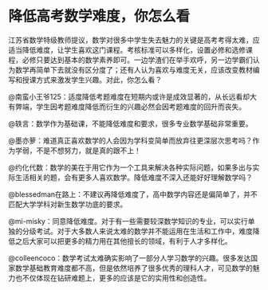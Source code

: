 # 降低高考数学难度，你怎么看

江苏省数学特级教师提议，数学对很多中学生失去魅力的关键是高考考得太难，应适当降低难度，让学生喜欢这门课程。考核标准可以多样化，设置必修和选修课程，必修只要达到基本的数学素养即可。一边学渣们在举手欢呼，另一边学霸们认为数学再简单下去就没有区分度了；还有人认为喜欢与难度无关，应该改变教材编写和授课方式来激发学生兴趣。对此，你怎么看？ 

@南蛮小王爷125：适度降低考题难度在短期内或许是成效显著的，从长远看却大有弊端，学生因考题难度降低而衍生的兴趣必然会因考题难度的回升而丧失。 

@轶言：数学作为基础课，不能降低难度和要求，很多专业数学基础非常重要。 

@墨亦萝：难道真正喜欢数学的人会因为学科变简单而放弃往更深层次思考吗？作为学弱，不是不想努力，就是真的跟不上！ 

@约化代数：数学的美在于用它作为一个工具来解决各种实际问题，如果多出与实际生活相关的题，会有更多人喜欢数学。降低难度不深入还能好好理解数学吗？ 

@blessedman在路上：不建议再降低难度了，高中数学内容还是偏简单了，并不匹配大学学科对新生数学功底的要求。 

@mi-misky：同意降低难度。对于有一些需要较深数学知识的专业，可以实行单独的分级考试。对于大多数人来说太难的数学并不能运用在生活和工作中，难度降低之后大家可以把更多的精力用在其他擅长的领域，有利于人才多样化。 

@colleencoco：数学考试太难确实影响了一部分人学习数学的兴趣。很多发达国家数学基础教育难度都不高，但是依然培养了很多优秀的理科人才，可见数学的魅力也不仅体现在钻研难题上，更多的应该是它的实用性和创造性。